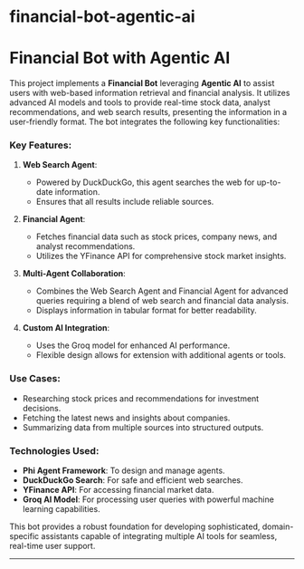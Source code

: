 # financial-bot-agentic-ai

# Financial Bot with Agentic AI

This project implements a **Financial Bot** leveraging **Agentic AI** to assist users with web-based information retrieval and financial analysis. It utilizes advanced AI models and tools to provide real-time stock data, analyst recommendations, and web search results, presenting the information in a user-friendly format. The bot integrates the following key functionalities:

### Key Features:
1. **Web Search Agent**: 
   - Powered by DuckDuckGo, this agent searches the web for up-to-date information.
   - Ensures that all results include reliable sources.

2. **Financial Agent**: 
   - Fetches financial data such as stock prices, company news, and analyst recommendations.
   - Utilizes the YFinance API for comprehensive stock market insights.

3. **Multi-Agent Collaboration**:
   - Combines the Web Search Agent and Financial Agent for advanced queries requiring a blend of web search and financial data analysis.
   - Displays information in tabular format for better readability.

4. **Custom AI Integration**:
   - Uses the Groq model for enhanced AI performance.
   - Flexible design allows for extension with additional agents or tools.

### Use Cases:
- Researching stock prices and recommendations for investment decisions.
- Fetching the latest news and insights about companies.
- Summarizing data from multiple sources into structured outputs.

### Technologies Used:
- **Phi Agent Framework**: To design and manage agents.
- **DuckDuckGo Search**: For safe and efficient web searches.
- **YFinance API**: For accessing financial market data.
- **Groq AI Model**: For processing user queries with powerful machine learning capabilities.

This bot provides a robust foundation for developing sophisticated, domain-specific assistants capable of integrating multiple AI tools for seamless, real-time user support.

---
